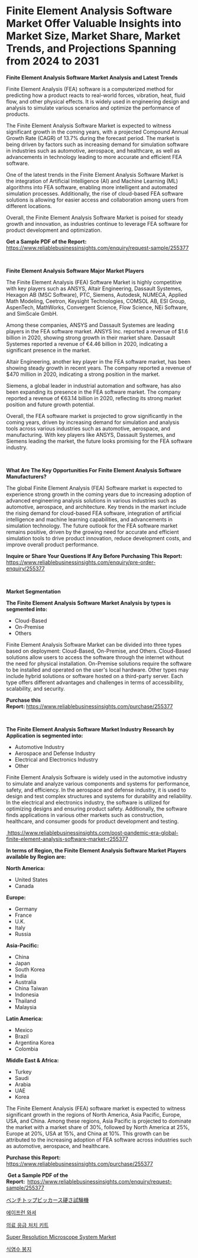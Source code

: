 <p><h1>Finite Element Analysis Software Market Offer Valuable Insights into Market Size, Market Share, Market Trends, and Projections Spanning from 2024 to 2031</h1></p><p><strong>Finite Element Analysis Software Market Analysis and Latest Trends</strong></p>
<p><p>Finite Element Analysis (FEA) software is a computerized method for predicting how a product reacts to real-world forces, vibration, heat, fluid flow, and other physical effects. It is widely used in engineering design and analysis to simulate various scenarios and optimize the performance of products.</p><p>The Finite Element Analysis Software Market is expected to witness significant growth in the coming years, with a projected Compound Annual Growth Rate (CAGR) of 13.7% during the forecast period. The market is being driven by factors such as increasing demand for simulation software in industries such as automotive, aerospace, and healthcare, as well as advancements in technology leading to more accurate and efficient FEA software.</p><p>One of the latest trends in the Finite Element Analysis Software Market is the integration of Artificial Intelligence (AI) and Machine Learning (ML) algorithms into FEA software, enabling more intelligent and automated simulation processes. Additionally, the rise of cloud-based FEA software solutions is allowing for easier access and collaboration among users from different locations.</p><p>Overall, the Finite Element Analysis Software Market is poised for steady growth and innovation, as industries continue to leverage FEA software for product development and optimization.</p></p>
<p><strong>Get a Sample PDF of the Report:&nbsp;</strong> <a href="https://www.reliablebusinessinsights.com/enquiry/request-sample/255377">https://www.reliablebusinessinsights.com/enquiry/request-sample/255377</a></p>
<p>&nbsp;</p>
<p><strong>Finite Element Analysis Software Major Market Players</strong></p>
<p><p>The Finite Element Analysis (FEA) Software Market is highly competitive with key players such as ANSYS, Altair Engineering, Dassault Systemes, Hexagon AB (MSC Software), PTC, Siemens, Autodesk, NUMECA, Applied Math Modeling, Ceetron, Keysight Technologies, COMSOL AB, ESI Group, AspenTech, MathWorks, Convergent Science, Flow Science, NEi Software, and SimScale GmbH. </p><p>Among these companies, ANSYS and Dassault Systemes are leading players in the FEA software market. ANSYS Inc. reported a revenue of $1.6 billion in 2020, showing strong growth in their market share. Dassault Systemes reported a revenue of €4.46 billion in 2020, indicating a significant presence in the market.</p><p>Altair Engineering, another key player in the FEA software market, has been showing steady growth in recent years. The company reported a revenue of $470 million in 2020, indicating a strong position in the market.</p><p>Siemens, a global leader in industrial automation and software, has also been expanding its presence in the FEA software market. The company reported a revenue of €63.14 billion in 2020, reflecting its strong market position and future growth potential.</p><p>Overall, the FEA software market is projected to grow significantly in the coming years, driven by increasing demand for simulation and analysis tools across various industries such as automotive, aerospace, and manufacturing. With key players like ANSYS, Dassault Systemes, and Siemens leading the market, the future looks promising for the FEA software industry.</p></p>
<p>&nbsp;</p>
<p><strong>What Are The Key Opportunities For Finite Element Analysis Software Manufacturers?</strong></p>
<p><p>The global Finite Element Analysis (FEA) Software market is expected to experience strong growth in the coming years due to increasing adoption of advanced engineering analysis solutions in various industries such as automotive, aerospace, and architecture. Key trends in the market include the rising demand for cloud-based FEA software, integration of artificial intelligence and machine learning capabilities, and advancements in simulation technology. The future outlook for the FEA software market remains positive, driven by the growing need for accurate and efficient simulation tools to drive product innovation, reduce development costs, and improve overall product performance.</p></p>
<p><strong>Inquire or Share Your Questions If Any Before Purchasing This Report:</strong> <a href="https://www.reliablebusinessinsights.com/enquiry/pre-order-enquiry/255377">https://www.reliablebusinessinsights.com/enquiry/pre-order-enquiry/255377</a></p>
<p>&nbsp;</p>
<p><strong>Market Segmentation</strong></p>
<p><strong>The Finite Element Analysis Software Market Analysis by types is segmented into:</strong></p>
<p><ul><li>Cloud-Based</li><li>On-Premise</li><li>Others</li></ul></p>
<p><p>Finite Element Analysis Software Market can be divided into three types based on deployment: Cloud-Based, On-Premise, and Others. Cloud-Based solutions allow users to access the software through the internet without the need for physical installation. On-Premise solutions require the software to be installed and operated on the user's local hardware. Other types may include hybrid solutions or software hosted on a third-party server. Each type offers different advantages and challenges in terms of accessibility, scalability, and security.</p></p>
<p><strong>Purchase this Report:&nbsp;</strong><a href="https://www.reliablebusinessinsights.com/purchase/255377">https://www.reliablebusinessinsights.com/purchase/255377</a></p>
<p>&nbsp;</p>
<p><strong>The Finite Element Analysis Software Market Industry Research by Application is segmented into:</strong></p>
<p><ul><li>Automotive Industry</li><li>Aerospace and Defense Industry</li><li>Electrical and Electronics Industry</li><li>Other</li></ul></p>
<p><p>Finite Element Analysis Software is widely used in the automotive industry to simulate and analyze various components and systems for performance, safety, and efficiency. In the aerospace and defense industry, it is used to design and test complex structures and systems for durability and reliability. In the electrical and electronics industry, the software is utilized for optimizing designs and ensuring product safety. Additionally, the software finds applications in various other markets such as construction, healthcare, and consumer goods for product development and testing.</p></p>
<p><a href="https://www.reliablebusinessinsights.com/post-pandemic-era-global-finite-element-analysis-software-market-r255377">&nbsp;https://www.reliablebusinessinsights.com/post-pandemic-era-global-finite-element-analysis-software-market-r255377</a></p>
<p><strong>In terms of Region, the Finite Element Analysis Software Market Players available by Region are:</strong></p>
<p>
    <p> <strong> North America: </strong>
        <ul>
            <li>United States</li>
            <li>Canada</li>
        </ul>
        </p> 
    <p> <strong> Europe: </strong>
        <ul>
            <li>Germany</li>
            <li>France</li>
            <li>U.K.</li>
            <li>Italy</li>
            <li>Russia</li>
        </ul>
        </p> 
    <p> <strong> Asia-Pacific: </strong>
        <ul>
            <li>China</li>
            <li>Japan</li>
            <li>South Korea</li>
            <li>India</li>
            <li>Australia</li>
            <li>China Taiwan</li>
            <li>Indonesia</li>
            <li>Thailand</li>
            <li>Malaysia</li>
        </ul>
        </p> 
    <p> <strong> Latin America: </strong>
        <ul>
            <li>Mexico</li>
            <li>Brazil</li>
            <li>Argentina Korea</li>
            <li>Colombia</li>
        </ul>
        </p> 
    <p> <strong> Middle East & Africa: </strong>
        <ul>
            <li>Turkey</li>
            <li>Saudi</li>
            <li>Arabia</li>
            <li>UAE</li>
            <li>Korea</li>
        </ul>
    </p>
    </p>
<p><p>The Finite Element Analysis (FEA) software market is expected to witness significant growth in the regions of North America, Asia Pacific, Europe, USA, and China. Among these regions, Asia Pacific is projected to dominate the market with a market share of 30%, followed by North America at 25%, Europe at 20%, USA at 15%, and China at 10%. This growth can be attributed to the increasing adoption of FEA software across industries such as automotive, aerospace, and healthcare.</p></p>
<p><strong>Purchase this Report: </strong><a href="https://www.reliablebusinessinsights.com/purchase/255377">https://www.reliablebusinessinsights.com/purchase/255377</a></p>
<p>&nbsp;<strong>Get a Sample PDF of the Report:&nbsp;&nbsp;</strong><a href="https://www.reliablebusinessinsights.com/enquiry/request-sample/255377">https://www.reliablebusinessinsights.com/enquiry/request-sample/255377</a></p>
<p><strong></strong></p>
<p><p><a href="https://github.com/xnljig2898992/Market-Research-Report-List-2/blob/main/5486843118805.md">ベンチトップビッカース硬さ試験機</a></p><p><a href="https://medium.com/@luffiazaza/%EC%95%9E%EC%B9%98%EB%A7%88-%EC%84%B8%ED%83%81%EA%B8%B0-%EC%8B%9C%EC%9E%A5-%EC%A1%B0%EC%82%AC-%EB%B3%B4%EA%B3%A0%EC%84%9C%EC%97%90%EB%8A%94-2024%EB%85%84%EB%B6%80%ED%84%B0-2031%EB%85%84%EA%B9%8C%EC%A7%80-cagr-%EC%98%88%EC%B8%A1%EB%90%9C-%EC%8B%9C%EC%9E%A5-%EA%B7%9C%EB%AA%A8-%EC%A0%90%EC%9C%A0%EC%9C%A8-%EB%B0%8F-%EC%84%B1%EC%9E%A5%EB%A5%A0%EC%97%90-%EB%8C%80%ED%95%9C-%EB%B6%84%EC%84%9D%EC%9D%B4-%ED%8F%AC%ED%95%A8%EB%90%98%EC%96%B4-%EC%9E%88%EC%8A%B5%EB%8B%88%EB%8B%A4-af2b55822680">에이프런 와셔</a></p><p><a href="https://github.com/valroy852/Market-Research-Report-List-1/blob/main/7953505126231.md">의료 응급 처치 키트</a></p><p><a href="https://github.com/pjcfca/Market-Research-Report-List-3/blob/main/super-resolution-microscope-system-market.md">Super Resolution Microscope System Market</a></p><p><a href="https://github.com/RonSpencer61/Market-Research-Report-List-1/blob/main/4461786126232.md">식염수 봉지</a></p></p>